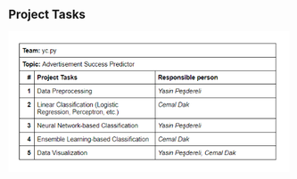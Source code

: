 ## Project Tasks
![alt text](https://github.com/cmldk/data-mining-project/blob/main/img/tasks.png?raw=true)
